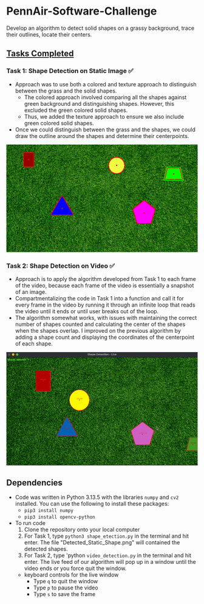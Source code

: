 # PennAir-Software-Challenge

Develop an algorithm to detect solid shapes on a grassy background, trace their outlines, locate their centers.

## <u>Tasks Completed</u>

### Task 1: Shape Detection on Static Image ✅

- Approach was to use both a colored and texture approach to distinguish between the grass and the solid shapes.
  - The colored approach involved comparing all the shapes against green background and distinguishing shapes. However, this excluded the green colored solid shapes.
  - Thus, we added the texture approach to ensure we also include green colored solid shapes.
- Once we could distinguish between the grass and the shapes, we could draw the outline around the shapes and determine their centerpoints.

![Detected shapes](Detected_Static_Shapes.png)

### Task 2: Shape Detection on Video ✅

- Approach is to apply the algorithm developed from Task 1 to each frame of the video, because each frame of the video is essentially a snapshot of an image.
- Compartmentalizing the code in Task 1 into a function and call it for every frame in the video by running it through an infinite loop that reads the video until it ends or until user breaks out of the loop.
- The algorithm somewhat works, with issues with maintaining the correct number of shapes counted and calculating the center of the shapes when the shapes overlap. I improved on the previous algorithm by adding a shape count and displaying the coordinates of the centerpoint of each shape.

![](Detected_Dynamic_shapes.gif)

## Dependencies

- Code was written in Python 3.13.5 with the libraries `numpy` and `cv2` installed. You can use the following to install these packages:
  - `pip3 install numpy`
  - `pip3 install opencv-python`
- To run code
  1. Clone the repository onto your local computer
  2. For Task 1, type `python3 shape_etection.py` in the terminal and hit enter. The file "Detected_Static_Shape.png" will contained the detected shapes.
  3. For Task 2, type 'python `video_detection.py` in the terminal and hit enter. The live feed of our algorithm will pop up in a window until the video ends or you force quit the window.
  - keyboard controls for the live window
    - Type `q` to quit the window
    - Type `p` to pause the video
    - Type `s` to save the frame
